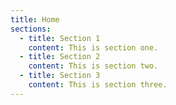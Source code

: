 ```yaml
---
title: Home
sections:
  - title: Section 1
    content: This is section one.
  - title: Section 2
    content: This is section two.
  - title: Section 3
    content: This is section three.
---
```

